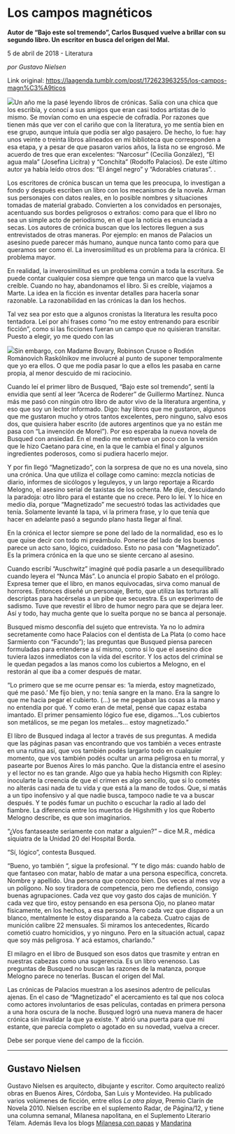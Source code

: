 # Los campos magnéticos

**Autor de “Bajo este sol tremendo”, Carlos Busqued vuelve a brillar con su segundo libro. Un escritor en busca del origen del Mal.**

5 de abril de 2018 - Literatura

_por Gustavo Nielsen_

Link original: https://laagenda.tumblr.com/post/172623963255/los-campos-magn%C3%A9ticos

![](https://64.media.tumblr.com/7a1100fe292c16466843c92eef4b92ea/tumblr_inline_pk0l5qIByT1t6q87u_500.png)Un
año me la pasé leyendo libros de crónicas. Salía con una chica
que los escribía, y conocí a sus amigos que eran casi todos
artistas de lo mismo. Se movían como en una especie de cofradía.
Por razones que tienen más que ver con el cariño que con la
literatura, yo me sentía bien en ese grupo, aunque intuía que podía
ser algo pasajero. De hecho, lo fue: hay unos veinte o treinta libros
alineados en mi biblioteca que corresponden a esa etapa, y a pesar de
que pasaron varios años, la lista no se engrosó. Me acuerdo de tres
que eran excelentes: “Narcosur” (Cecilia González), “El agua
mala” (Josefina Licitra) y “Conchita” (Rodolfo Palacios). De
este último autor ya había leído otros dos: “El ángel negro”
y “Adorables criaturas”.               .

Los
escritores de crónica buscan un tema que les preocupa, lo investigan
a fondo y después escriben un libro con los mecanismos de la novela.
Arman sus personajes con datos reales, en lo posible nombres y
situaciones tomadas de material grabado. Convierten a los convidados
en personajes, acentuando sus bordes peligrosos o extraños: como
para que el libro no sea un simple acto de periodismo, en el que la
noticia es enunciada a secas. Los autores de crónica buscan que los
lectores lleguen a sus entrevistados de otras maneras. Por ejemplo:
en manos de Palacios un asesino puede parecer más humano, aunque
nunca tanto como para que queramos ser como él. La inverosimilitud
es un problema para la crónica. El problema mayor.

En
realidad, la inverosimilitud es un problema común a toda la
escritura. Se puede contar cualquier cosa siempre que tenga un marco
que la vuelva creíble. Cuando no hay, abandonamos el libro. Si es
creíble, viajamos a Marte. La idea en la ficción es inventar
detalles para hacerla sonar razonable. La razonabilidad en las
crónicas la dan los hechos.

Tal
vez sea por esto que a algunos cronistas la literatura les resulta
poco tentadora. Leí por ahí frases como “no me estoy entrenando
para escribir ficción”, como si las ficciones fueran un campo que
no quisieran transitar. Puesto a elegir, yo me quedo con las


![](https://64.media.tumblr.com/f0f13f5bc13fe4da60dd910e684268b7/tumblr_inline_pk0l5rKUwW1t6q87u_250.jpg)Sin
embargo, con Madame Bovary, Robinson Crusoe o Rodión Románovich
Raskólnikov me involucré al punto de suponer temporalmente que yo
era ellos. O que me podía pasar lo que a ellos les pasaba en carne
propia, al menor descuido de mi raciocinio.

Cuando
leí el primer libro de Busqued, “Bajo este sol tremendo”, sentí
la envidia que sentí al leer “Acerca de Roderer” de Guillermo
Martínez. Nunca más me pasó con ningún otro libro de autor vivo
de la literatura argentina, y eso que soy un lector informado. Digo:
hay libros que me gustaron, algunos que me gustaron mucho y otros
tantos excelentes, pero ninguno, salvo esos dos, que quisiera haber
escrito (de autores argentinos que ya no están me pasa con “La
invención de Morel”). Por eso esperaba la nueva novela de Busqued
con ansiedad. En el medio me entretuve un poco con la versión que le
hizo Caetano para cine, en la que le cambia el final y algunos
ingredientes poderosos, como si pudiera hacerlo mejor. 


Y
por fin llegó “Magnetizado”, con la sorpresa de que no es una
novela, sino una crónica. Una que utiliza el collage como camino:
mezcla noticias de diario, informes de sicólogos y leguleyos, y un
largo reportaje a Ricardo Melogno, el asesino serial de taxistas de
los ochenta. Me dije, descuidando la paradoja: otro libro para el
estante que no crece. Pero lo leí. Y lo hice en medio día, porque
“Magnetizado” me secuestró todas las actividades que tenía.
Solamente levanté la tapa, vi la primera frase, y lo que tenía que
hacer en adelante pasó a segundo plano hasta llegar al final. 


En
la crónica el lector siempre se pone del lado de la normalidad, eso
es lo que quise decir con todo mi preámbulo. Ponerse del lado de los
buenos parece un acto sano, lógico, cuidadoso. Esto no pasa con
“Magnetizado”. Es la primera crónica en la que uno se siente
cercano al asesino. 


Cuando
escribí “Auschwitz” imaginé qué podía pasarle a un
desequilibrado cuando leyera el “Nunca Más”. Lo anuncia el
propio Sabato en el prólogo. Expresa temer que el libro, en manos
equivocadas, sirva como manual de horrores. Entonces diseñé un
personaje, Berto, que utiliza las torturas allí descriptas para
hacérselas a un pibe que secuestra. Es un experimento de sadismo.
Tuve que revestir el libro de humor negro para que se dejara leer.
Así y todo, hay mucha gente que lo suelta porque no se banca al
personaje. 


Busqued
mismo desconfía del sujeto que entrevista. Ya no lo admira
secretamente como hace Palacios con el dentista de La Plata (o como
hace Sarmiento con “Facundo”); las preguntas que Busqued piensa
parecen formuladas para entenderse a sí mismo, como si lo que el
asesino dice tuviera lazos inmediatos con la vida del escritor. Y los
actos del criminal se le quedan pegados a las manos como los
cubiertos a Melogno, en el restorán al que iba a comer después de
matar. 


“Lo
primero que se me ocurre pensar es: ‘la mierda, estoy magnetizado,
qué me pasó.’ Me fijo bien, y no: tenía sangre en la mano. Era la
sangre lo que me hacia pegar el cubierto. (…) se me pegaban las
cosas a la mano y no entendía por qué. Y como eran de metal, pensé
que capaz estaba imantado. El primer pensamiento lógico fue ese,
digamos…”Los cubiertos son metálicos, se me pegan los metales…
estoy magnetizado.”

El
libro de Busqued indaga al lector a través de sus preguntas. A
medida que las páginas pasan vas encontrando que vos también a
veces entraste en una rutina así, que vos también podés largarlo
todo en cualquier momento, que vos también podés ocultar un arma
peligrosa en tu morral, y pasearte por Buenos Aires lo más pancho.
Que la distancia entre el asesino y el lector no es tan grande. Algo
que ya había hecho Higsmith con Ripley: inocularte la creencia de
que el crimen es algo sencillo, que si lo cometés no alterás casi
nada de tu vida y que está a la mano de todos. Que, si matás a un
tipo inofensivo y al que nadie busca, tampoco nadie te va a buscar
después. Y te podés fumar un puchito o escuchar la radio al lado
del fiambre. La diferencia entre los muertos de Higshmith y los que
Roberto Melogno describe, es que son imaginarios.

“¿Vos
fantaseaste seriamente con matar a alguien?” – dice M.R., médica
siquiatra de la Unidad 20 del Hospital Borda.

“Sí,
lógico”, contesta Busqued. 

“Bueno,
yo también “, sigue la profesional. “Y te digo más: cuando
hablo de que fantaseo con matar, hablo de matar a una persona
específica, concreta. Nombre y apellido. Una persona que conozco
bien. Dos veces al mes voy a un polígono. No soy tiradora de
competencia, pero me defiendo, consigo buenas agrupaciones. Cada vez
que voy gasto dos cajas de munición. Y cada vez que tiro, estoy
pensando en esa persona Ojo, no planeo matar físicamente, en los
hechos, a esa persona. Pero cada vez que disparo a un blanco,
mentalmente le estoy disparando a la cabeza. Cuatro cajas de munición
calibre 22 mensuales. Si miramos los antecedentes, Ricardo cometió
cuatro homicidios, y yo ninguno. Pero en la situación actual, capaz
que soy más peligrosa. Y acá estamos, charlando.”

El
milagro en el libro de Busqued son esos datos que trasmite y entran
en nuestras cabezas como una sugerencia. Es un libro venenoso. Las
preguntas de Busqued no buscan las razones de la matanza, porque
Melogno parece no tenerlas. Buscan el origen del Mal.

Las
crónicas de Palacios muestran a los asesinos adentro de películas
ajenas. En el caso de “Magnetizado” el acercamiento es tal que
nos coloca como actores involuntarios de esas películas, contadas en
primera persona a una  hora oscura de la noche. Busqued logró una
nueva manera de hacer crónica sin invalidar la que ya existe. Y
abrió una puerta para que mi estante, que parecía completo o
agotado en su novedad, vuelva a crecer.

Debe
ser porque viene del campo de la ficción.



---

Gustavo Nielsen
---------------

 Gustavo Nielsen es arquitecto, dibujante y escritor. Como arquitecto realizó obras en Buenos Aires, Córdoba, San Luis y Montevideo. Ha publicado varios volúmenes de ficción, entre ellos *La otra playa*, Premio Clarín de Novela 2010. Nielsen escribe en el suplemento Radar, de Página/12, y tiene una columna semanal, Milanesa napolitana, en el Suplemento Literario Télam. Además lleva los blogs [Milanesa con papas](http://milanesaconpapas.blogspot.com.ar/) y [Mandarina](http://mandarinasdulces.blogspot.com.ar/)

